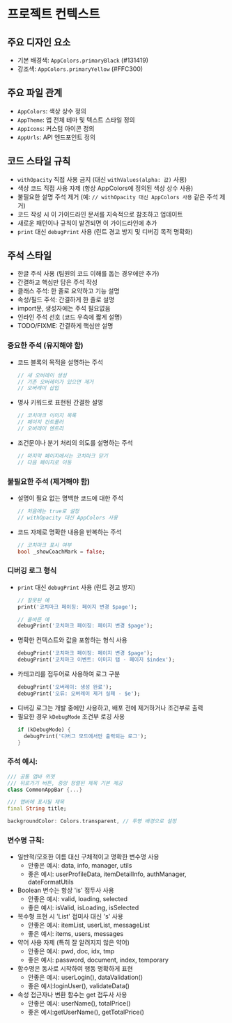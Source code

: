# 프로젝트 컨텍스트

## 주요 디자인 요소
- 기본 배경색: `AppColors.primaryBlack` (#131419)
- 강조색: `AppColors.primaryYellow` (#FFC300)

## 주요 파일 관계
- `AppColors`: 색상 상수 정의
- `AppTheme`: 앱 전체 테마 및 텍스트 스타일 정의
- `AppIcons`: 커스텀 아이콘 정의
- `AppUrls`: API 엔드포인트 정의

## 코드 스타일 규칙
- `withOpacity` 직접 사용 금지 (대신 `withValues(alpha: 값)` 사용)
- 색상 코드 직접 사용 자제 (항상 AppColors에 정의된 색상 상수 사용)
- 불필요한 설명 주석 제거 (예: `// withOpacity 대신 AppColors 사용` 같은 주석 제거)
- 코드 작성 시 이 가이드라인 문서를 지속적으로 참조하고 업데이트
- 새로운 패턴이나 규칙이 발견되면 이 가이드라인에 추가
- `print` 대신 `debugPrint` 사용 (린트 경고 방지 및 디버깅 목적 명확화)

## 주석 스타일
- 한글 주석 사용 (팀원의 코드 이해를 돕는 경우에만 추가)
- 간결하고 핵심만 담은 주석 작성
- 클래스 주석: 한 줄로 요약하고 기능 설명
- 속성/필드 주석: 간결하게 한 줄로 설명
- import문, 생성자에는 주석 필요없음
- 인라인 주석 선호 (코드 우측에 짧게 설명)
- TODO/FIXME: 간결하게 핵심만 설명

### 중요한 주석 (유지해야 함)
- 코드 블록의 목적을 설명하는 주석
  ```dart
  // 새 오버레이 생성
  // 기존 오버레이가 있으면 제거
  // 오버레이 삽입
  ```
- 명사 키워드로 표현된 간결한 설명
  ```dart
  // 코치마크 이미지 목록
  // 페이지 컨트롤러
  // 오버레이 엔트리
  ```
- 조건문이나 분기 처리의 의도를 설명하는 주석
  ```dart
  // 마지막 페이지에서는 코치마크 닫기
  // 다음 페이지로 이동
  ```

### 불필요한 주석 (제거해야 함)
- 설명이 필요 없는 명백한 코드에 대한 주석
  ```dart
  // 처음에는 true로 설정
  // withOpacity 대신 AppColors 사용
  ```
- 코드 자체로 명확한 내용을 반복하는 주석
  ```dart
  // 코치마크 표시 여부
  bool _showCoachMark = false;
  ```

### 디버깅 로그 형식
- `print` 대신 `debugPrint` 사용 (린트 경고 방지)
  ```dart
  // 잘못된 예
  print('코치마크 페이징: 페이지 변경 $page');
  
  // 올바른 예
  debugPrint('코치마크 페이징: 페이지 변경 $page');
  ```
- 명확한 컨텍스트와 값을 포함하는 형식 사용
  ```dart
  debugPrint('코치마크 페이징: 페이지 변경 $page');
  debugPrint('코치마크 이벤트: 이미지 탭 - 페이지 $index');
  ```
- 카테고리를 접두어로 사용하여 로그 구분
  ```dart
  debugPrint('오버레이: 생성 완료');
  debugPrint('오류: 오버레이 제거 실패 - $e');
  ```
- 디버깅 로그는 개발 중에만 사용하고, 배포 전에 제거하거나 조건부로 출력
- 필요한 경우 `kDebugMode` 조건부 로깅 사용
  ```dart
  if (kDebugMode) {
    debugPrint('디버그 모드에서만 출력되는 로그');
  }
  ```

### 주석 예시:
```dart
/// 공통 앱바 위젯
/// 뒤로가기 버튼, 중앙 정렬된 제목 기본 제공
class CommonAppBar {...}

/// 앱바에 표시될 제목
final String title;

backgroundColor: Colors.transparent, // 투명 배경으로 설정
```

### 변수명 규칙:
- 일반적/모호한 이름 대신 구체적이고 명확한 변수명 사용
    - 안좋은 예시: data, info, manager, utils
    - 좋은 예시: userProfileData, itemDetailInfo, authManager, dateFormatUtils
- Boolean 변수는 항상 'is' 접두사 사용
    - 안좋은 예시: valid, loading, selected
    - 좋은 예시: isValid, isLoading, isSelected
- 복수형 표현 시 'List' 접미사 대신 's' 사용
    - 안좋은 예시: itemList, userList, messageList
    - 좋은 예시: items, users, messages
- 약어 사용 자제 (특히 잘 알려지지 않은 약어)
    - 안좋은 예시: pwd, doc, idx, tmp
    - 좋은 예시: password, document, index, temporary
- 함수명은 동사로 시작하여 행동 명확하게 표현
    - 안좋은 예시: userLogin(), dataValidation()
    - 좋은 예시:loginUser(), validateData()
- 속성 접근자나 변환 함수는 get 접두사 사용
    - 안좋은 예시: userName(), totalPrice()
    - 좋은 예시:getUserName(), getTotalPrice()